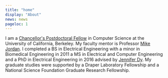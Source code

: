 ```yaml
---
title: "home"
display: "About"
news: news
pageloc: 1
---
```



I am a [Chancellor's Postdoctoral Fellow](https://diversity.berkeley.edu/programs-services/postdoctoral/about-cpfp) in Computer Science at the University of California, Berkeley.  My faculty mentor is Professor [Mike Jordan](https://people.eecs.berkeley.edu/~jordan/). I completed a BS in Electrical Engineering with a minor in Biomedical Engineering in 2011 a MS in Electrical and Computer Engineering and a  PhD in Electrical Engineering in 2016 advised by [Jennifer Dy](http://www.ece.neu.edu/fac-ece/jdy/). My graduate studies were supported by a Draper Laboratory Fellowship and a National Science Foundation Graduate Research Fellowship. 
